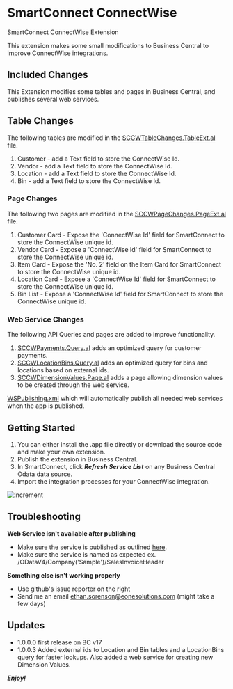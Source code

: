 # SmartConnect ConnectWise
 SmartConnect ConnectWise Extension

This extension makes some small modifications to Business Central to improve ConnectWise integrations.

## Included Changes

This Extension modifies some tables and pages in Business Central, and publishes several web services.

## Table Changes
The following tables are modified in the [SCCWTableChanges.TableExt.al](SCCWTableChanges.TableExt.al) file.

1. Customer - add a Text field to store the ConnectWise Id.
2. Vendor - add a Text field to store the ConnectWise Id.
3. Location - add a Text field to store the ConnectWise Id.
4. Bin - add a Text field to store the ConnectWise Id.

### Page Changes
The following two pages are modified in the [SCCWPageChanges.PageExt.al](SCCWPageChanges.PageExt.al) file.

1. Customer Card - Expose the 'ConnectWise Id' field for SmartConnect to store the ConnectWise unique id.
2. Vendor Card - Expose a 'ConnectWise Id' field for SmartConnect to store the ConnectWise unique id.
3. Item Card - Expose the 'No. 2' field on the Item Card for SmartConnect to store the ConnectWise unique id.
4. Location Card - Expose a 'ConnectWise Id' field for SmartConnect to store the ConnectWise unique id.
5. Bin List - Expose a 'ConnectWise Id' field for SmartConnect to store the ConnectWise unique id.

### Web Service Changes
The following API Queries and pages are added to improve functionality.

1. [SCCWPayments.Query.al](SCCWPayments.Query.al) adds an optimized query for customer payments.
2. [SCCWLocationBins.Query.al](SCCWLocationBins.Query.al) adds an optimized query for bins and locations based on external ids.
3. [SCCWDimensionValues.Page.al](SCCWDimensionValues.Page.al) adds a page allowing dimension values to be created through the web service.

[WSPublishing.xml](WSPublishing.xml) which will automatically publish all needed web services when the app is published.

## Getting Started

1. You can either install the .app file directly or download the source code and make your own extension.
2. Publish the extension in Business Central.
3. In SmartConnect, click ***Refresh Service List*** on any Business Central Odata data source.
3. Import the integration processes for your ConnectWise integration.

![increment](https://i.imgur.com/ENxN3bc.jpg)

## Troubleshooting

**Web Service isn't available after publishing**

- Make sure the service is published as outlined [here](https://docs.microsoft.com/en-us/dynamics365/business-central/across-how-publish-web-service "documentation").
- Make sure the service is named as expected ex. /ODataV4/Company('Sample')/SalesInvoiceHeader

**Something else isn't working properly**

- Use github's issue reporter on the right
- Send me an email ethan.sorenson@eonesolutions.com (might take a few days)

## Updates

- 1.0.0.0 first release on BC v17
- 1.0.0.3 Added external ids to Location and Bin tables and a LocationBins query for faster lookups. Also added a web service for creating new Dimension Values.

***Enjoy!***